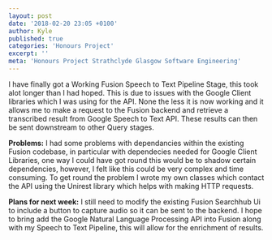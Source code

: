 ```yaml
---
layout: post
date: '2018-02-20 23:05 +0100'
author: Kyle
published: true
categories: 'Honours Project'
excerpt: ''
meta: 'Honours Project Strathclyde Glasgow Software Engineering'
---
```

I have finally got a Working Fusion Speech to Text Pipeline Stage, this took alot longer than I had hoped. This is due to issues with the Google Client libraries which I was using for the API. None the less it is now working and it allows me to make a request to the Fusion backend and retrieve a transcribed result from Google Speech to Text API. These results can then be sent downstream to other Query stages.

**Problems:**
I had some problems with dependancies within the existing Fusion codebase, in particular with dependecies needed for Google Client Libraries, one way I could have got round this would be to shadow certain dependencies, however, I felt like this could be very complex and time consuming. To get round the problem I wrote my own classes which contact the API using the Unirest library which helps with making HTTP requests.

**Plans for next week:**
I still need to modify the existing Fusion Searchhub Ui to include a button to capture audio so it can be sent to the backend.
I hope to bring add the Google Natural Language Processing API into Fusion along with my Speech to Text Pipeline, this will allow for the enrichment of results. 


